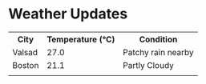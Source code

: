 # Weather Updates

<!-- WEATHER-UPDATE-START -->
<table><tr><th>City</th><th>Temperature (°C)</th><th>Condition</th></tr><tr><td>Valsad</td><td>27.0</td><td>Patchy rain nearby</td></tr><tr><td>Boston</td><td>21.1</td><td>Partly Cloudy</td></tr><tr><td></td><td></td><td></td></tr></table>
<!-- WEATHER-UPDATE-END -->
